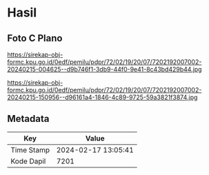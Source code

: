 # Hasil

## Foto C Plano

https://sirekap-obj-formc.kpu.go.id/0edf/pemilu/pdpr/72/02/19/20/07/7202192007002-20240215-004625--d9b746f1-3db9-44f0-9e41-8c43bd429b44.jpg

https://sirekap-obj-formc.kpu.go.id/0edf/pemilu/pdpr/72/02/19/20/07/7202192007002-20240215-150956--d96161a4-1846-4c89-9725-59a3821f3874.jpg


## Metadata

| Key        | Value               |
| ---------- | ------------------- |
| Time Stamp | 2024-02-17 13:05:41 |
| Kode Dapil | 7201                |



